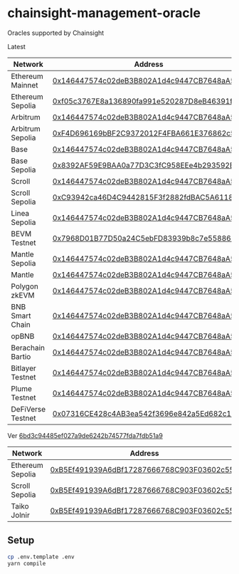 # chainsight-management-oracle

Oracles supported by Chainsight

Latest

| Network           | Address                                                                                                                                   |
| ----------------- | ----------------------------------------------------------------------------------------------------------------------------------------- |
| Ethereum Mainnet  | [0x146447574c02deB3B802A1d4c9447CB7648aA56D](https://etherscan.io/address/0x146447574c02deB3B802A1d4c9447CB7648aA56D)                     |
| Ethereum Sepolia  | [0xf05c3767E8a136890fa991e520287D8eB46391f4](https://sepolia.etherscan.io/address/0xf05c3767E8a136890fa991e520287D8eB46391f4)             |
| Arbitrum          | [0x146447574c02deB3B802A1d4c9447CB7648aA56D](https://arbiscan.io/address/0x146447574c02deB3B802A1d4c9447CB7648aA56D)                      |
| Arbitrum Sepolia  | [0xF4D696169bBF2C9372012F4FBA661E376862c581](https://sepolia.arbiscan.io/address/0xF4D696169bBF2C9372012F4FBA661E376862c581)              |
| Base              | [0x146447574c02deB3B802A1d4c9447CB7648aA56D](https://basescan.org/address/0x146447574c02deB3B802A1d4c9447CB7648aA56D)                     |
| Base Sepolia      | [0x8392AF59E9BAA0a77D3C3fC958EEe4b293592B92](https://sepolia.basescan.org/address/0x8392AF59E9BAA0a77D3C3fC958EEe4b293592B92)             |
| Scroll            | [0x146447574c02deB3B802A1d4c9447CB7648aA56D](https://scrollscan.com/address/0x146447574c02deB3B802A1d4c9447CB7648aA56D)                   |
| Scroll Sepolia    | [0xC93942ca46D4C9442815F3f2882fdBAC5A6118c4](https://sepolia.scrollscan.com/address/0xC93942ca46D4C9442815F3f2882fdBAC5A6118c4)           |
| Linea Sepolia     | [0x146447574c02deB3B802A1d4c9447CB7648aA56D](https://sepolia.lineascan.build/address/0x146447574c02deB3B802A1d4c9447CB7648aA56D)          |
| BEVM Testnet      | [0x7968D01B77D50a24C5ebFD83939b8c7e55886B26](https://scan-testnet.bevm.io/address/0x7968D01B77D50a24C5ebFD83939b8c7e55886B26)             |
| Mantle Sepolia    | [0x146447574c02deB3B802A1d4c9447CB7648aA56D](https://explorer.sepolia.mantle.xyz/address/0x146447574c02deB3B802A1d4c9447CB7648aA56D)      |
| Mantle            | [0x146447574c02deB3B802A1d4c9447CB7648aA56D](https://explorer.mantle.xyz/address/0x146447574c02deB3B802A1d4c9447CB7648aA56D)              |
| Polygon zkEVM     | [0x146447574c02deB3B802A1d4c9447CB7648aA56D](https://zkevm.polygonscan.com/address/0x146447574c02deB3B802A1d4c9447CB7648aA56D)            |
| BNB Smart Chain   | [0x146447574c02deB3B802A1d4c9447CB7648aA56D](https://bscscan.com/address/0x146447574c02deB3B802A1d4c9447CB7648aA56D)                      |
| opBNB             | [0x146447574c02deB3B802A1d4c9447CB7648aA56D](https://zkevm.polygonscan.com/address/0x146447574c02deB3B802A1d4c9447CB7648aA56D)            |
| Berachain Bartio  | [0x146447574c02deB3B802A1d4c9447CB7648aA56D](https://bartio.beratrail.io/address/0x146447574c02deB3B802A1d4c9447CB7648aA56D)              |
| Bitlayer Testnet  | [0x146447574c02deB3B802A1d4c9447CB7648aA56D](https://etherscan.io/address/0x146447574c02deB3B802A1d4c9447CB7648aA56D)                     |
| Plume Testnet     | [0x146447574c02deB3B802A1d4c9447CB7648aA56D](https://testnet-explorer.plumenetwork.xyz/address/0x146447574c02deB3B802A1d4c9447CB7648aA56D)|
| DeFiVerse Testnet | [0x07316CE428c4AB3ea542f3696e842a5Ed682c1B6](https://scan-testnet.defi-verse.org/address/0x07316CE428c4AB3ea542f3696e842a5Ed682c1B6)      |


Ver [6bd3c94485ef027a9de6242b74577fda7fdb51a9](https://github.com/horizonx-tech/chainsight-management-oracle/tree/6bd3c94485ef027a9de6242b74577fda7fdb51a9)

| Network          | Address                                                                                                                            |
| ---------------- | ---------------------------------------------------------------------------------------------------------------------------------- |
| Ethereum Sepolia | [0xB5Ef491939A6dBf17287666768C903F03602c550](https://sepolia.etherscan.io/address/0xB5Ef491939A6dBf17287666768C903F03602c550)      |
| Scroll Sepolia   | [0xB5Ef491939A6dBf17287666768C903F03602c550](https://sepolia.scrollscan.dev/address/0xB5Ef491939A6dBf17287666768C903F03602c550)    |
| Taiko Jolnir     | [0xB5Ef491939A6dBf17287666768C903F03602c550](https://explorer.jolnir.taiko.xyz/address/0xB5Ef491939A6dBf17287666768C903F03602c550) |

## Setup

```bash
cp .env.template .env
yarn compile
```
